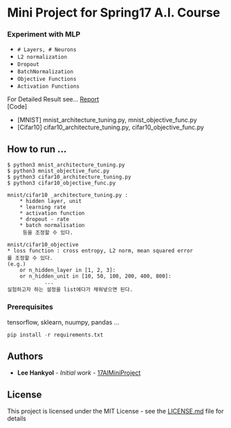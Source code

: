 # Mini Project for Spring17 A.I. Course

### Experiment with MLP
* `# Layers, # Neurons`
* `L2 normalization`
* `Dropout`
* `BatchNormalization`
* `Objective Functions`
* `Activation Functions`

For Detailed Result see... [Report](https://github.com/miroblog/AI2017SpringMiniProject/blob/master/AI17S_Report.pdf)  
[Code]  
* [MNIST] mnist_architecture_tuning.py, mnist_objective_func.py
* [Cifar10] cifar10_architecture_tuning.py, cifar10_objective_func.py   

## How to run ...

```
$ python3 mnist_architecture_tuning.py
$ python3 mnist_objective_func.py
$ python3 cifar10_architecture_tuning.py 
$ python3 cifar10_objective_func.py

mnist/cifar10 _architecture_tuning.py :  
	* hidden layer, unit 
	* learning rate
	* activation function
	* dropout - rate
	* batch normalisation
	 등을 조정할 수 있다.	
	
mnist/cifar10_objective
* loss function : cross entropy, L2 norm, mean squared error
를 조정할 수 있다.
(e.g.)
	or n_hidden_layer in [1, 2, 3]: 
	or n_hidden_unit in [10, 50, 100, 200, 400, 800]:
			...
실험하고자 하는 설정을 list에다가 채워넣으면 된다.

```

### Prerequisites

tensorflow, sklearn, nuumpy, pandas ...

```python
pip install -r requirements.txt
```

## Authors

* **Lee Hankyol** - *Initial work* - [17AIMiniProject](https://github.com/miroblog/AI2017SpringMiniProject)

## License

This project is licensed under the MIT License - see the [LICENSE.md](LICENSE.md) file for details
